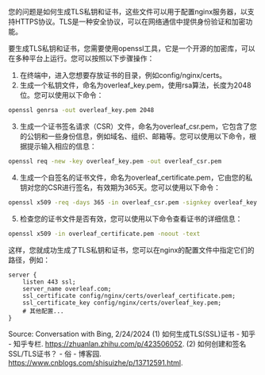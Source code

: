 
您的问题是如何生成TLS私钥和证书，这些文件可以用于配置nginx服务器，以支持HTTPS协议。TLS是一种安全协议，可以在网络通信中提供身份验证和加密功能。

要生成TLS私钥和证书，您需要使用openssl工具，它是一个开源的加密库，可以在多种平台上运行。您可以按照以下步骤操作：

1. 在终端中，进入您想要存放证书的目录，例如config/nginx/certs。
2. 生成一个私钥文件，命名为overleaf_key.pem，使用rsa算法，长度为2048位。您可以使用以下命令：

```bash
openssl genrsa -out overleaf_key.pem 2048
```

3. 生成一个证书签名请求（CSR）文件，命名为overleaf_csr.pem，它包含了您的公钥和一些身份信息，例如域名、组织、邮箱等。您可以使用以下命令，根据提示输入相应的信息：

```bash
openssl req -new -key overleaf_key.pem -out overleaf_csr.pem
```

4. 生成一个自签名的证书文件，命名为overleaf_certificate.pem，它由您的私钥对您的CSR进行签名，有效期为365天。您可以使用以下命令：

```bash
openssl x509 -req -days 365 -in overleaf_csr.pem -signkey overleaf_key.pem -out overleaf_certificate.pem
```

5. 检查您的证书文件是否有效，您可以使用以下命令查看证书的详细信息：

```bash
openssl x509 -in overleaf_certificate.pem -noout -text
```

这样，您就成功生成了TLS私钥和证书，您可以在nginx的配置文件中指定它们的路径，例如：

```nginx
server {
    listen 443 ssl;
    server_name overleaf.com;
    ssl_certificate config/nginx/certs/overleaf_certificate.pem;
    ssl_certificate_key config/nginx/certs/overleaf_key.pem;
    # 其他配置...
}
```


Source: Conversation with Bing, 2/24/2024
(1) 如何生成TLS(SSL)证书 - 知乎 - 知乎专栏. https://zhuanlan.zhihu.com/p/423506052.
(2) 如何创建和签名SSL/TLS证书？ - 俗 - 博客园. https://www.cnblogs.com/shisuizhe/p/13712591.html.
